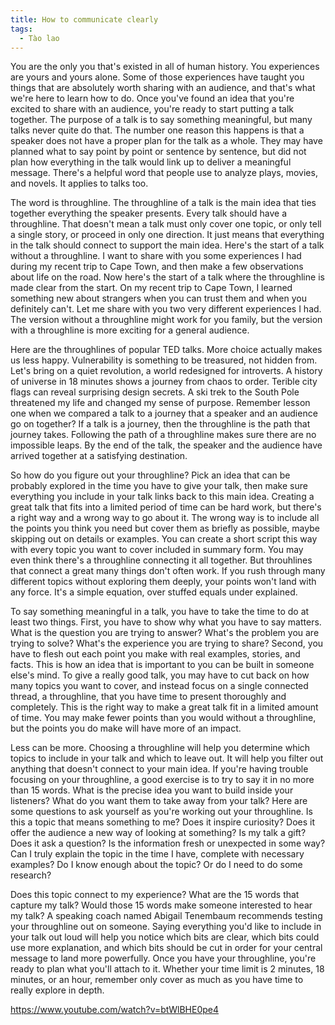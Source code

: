 ```yaml
---
title: How to communicate clearly
tags:
  - Tào lao
---
```


You are the only you that's existed in all of human history. You experiences are yours and yours alone. Some of those experiences have taught you things that are absolutely worth sharing with an audience, and that's what we're here to learn how to do. Once you've found an idea that you're excited to share with an audience, you're ready to start putting a talk together. The purpose of a talk is to say something meaningful, but many talks never quite do that. The number one reason this happens is that a speaker does not have a proper plan for the talk as a whole. They may have planned what to say point by point or sentence by sentence, but did not plan how everything in the talk would link up to deliver a meaningful message. There's a helpful word that people use to analyze plays, movies, and novels. It applies to talks too.

The word is throughline. The throughline of a talk is the main idea that ties together everything the speaker presents. Every talk should have a throughline. That doesn't mean a talk must only cover one topic, or only tell a single story, or proceed in only one direction. It just means that everything in the talk should connect to support the main idea. Here's the start of a talk without a throughline. I want to share with you some experiences I had during my recent trip to Cape Town, and then make a few observations about life on the road. Now here's the start of a talk where the throughline is made clear from the start. On my recent trip to Cape Town, I learned something new about strangers when you can trust them and when you definitely can't. Let me share with you two very different experiences I had. The version without a throughline might work for you family, but the version with a throughline is more exciting for a general audience.

Here are the throughlines of popular TED talks. More choice actually makes us less happy. Vulnerability is something to be treasured, not hidden from. Let's bring on a quiet revolution, a world redesigned for introverts. A history of universe in 18 minutes shows a journey from chaos to order. Terible city flags can reveal surprising design secrets. A ski trek to the South Pole threatened my life and changed my sense of purpose. Remember lesson one when we compared a talk to a journey that a speaker and an audience go on together? If a talk is a journey, then the throughline is the path that journey takes. Following the path of a throughline makes sure there are no impossible leaps. By the end of the talk, the speaker and the audience have arrived together at a satisfying destination.

So how do you figure out your throughline? Pick an idea that can be probably explored in the time you have to give your talk, then make sure everything you include in your talk links back to this main idea. Creating a great talk that fits into a limited period of time can be hard work, but there's a right way and a wrong way to go about it. The wrong way is to include all the points you think you need but cover them as briefly as possible, maybe skipping out on details or examples. You can create a short script this way with every topic you want to cover included in summary form. You may even think there's a throughline connecting it all together. But throuhlines that connect a great many things don't often work. If you rush through many different topics without exploring them deeply, your points won't land with any force. It's a simple equation, over stuffed equals under explained.

To say something meaningful in a talk, you have to take the time to do at least two things. First, you have to show why what you have to say matters. What is the question you are trying to answer? What's the problem you are trying to solve? What's the experience you are trying to share? Second, you have to flesh out each point you make with real examples, stories, and facts. This is how an idea that is important to you can be built in someone else's mind. To give a really good talk, you may have to cut back on how many topics you want to cover, and instead focus on a single connected thread, a throughline, that you have time to present thoroughly and completely. This is the right way to make a great talk fit in a limited amount of time. You may make fewer points than you would without a throughline, but the points you do make will have more of an impact.

Less can be more. Choosing a throughline will help you determine which topics to include in your talk and which to leave out. It will help you filter out anything that doesn't connect to your main idea. If you're having trouble focusing on your throughline, a good exercise is to try to say it in no more than 15 words. What is the precise idea you want to build inside your listeners? What do you want them to take away from your talk? Here are some questions to ask yourself as you're working out your throughline. Is this a topic that means something to me? Does it inspire curiosity? Does it offer the audience a new way of looking at something? Is my talk a gift? Does it ask a question? Is the information fresh or unexpected in some way? Can I truly explain the topic in the time I have, complete with necessary examples? Do I know enough about the topic? Or do I need to do some research?

Does this topic connect to my experience? What are the 15 words that capture my talk? Would those 15 words make someone interested to hear my talk? A speaking coach named Abigail Tenembaum recommends testing your throughline out on someone. Saying everything you'd like to include in your talk out loud will help you notice which bits are clear, which bits could use more explanation, and which bits should be cut in order for your central message to land more powerfully. Once you have your throughline, you're ready to plan what you'll attach to it. Whether your time limit is 2 minutes, 18 minutes, or an hour, remember only cover as much as you have time to really explore in depth.

https://www.youtube.com/watch?v=btWlBHE0pe4
